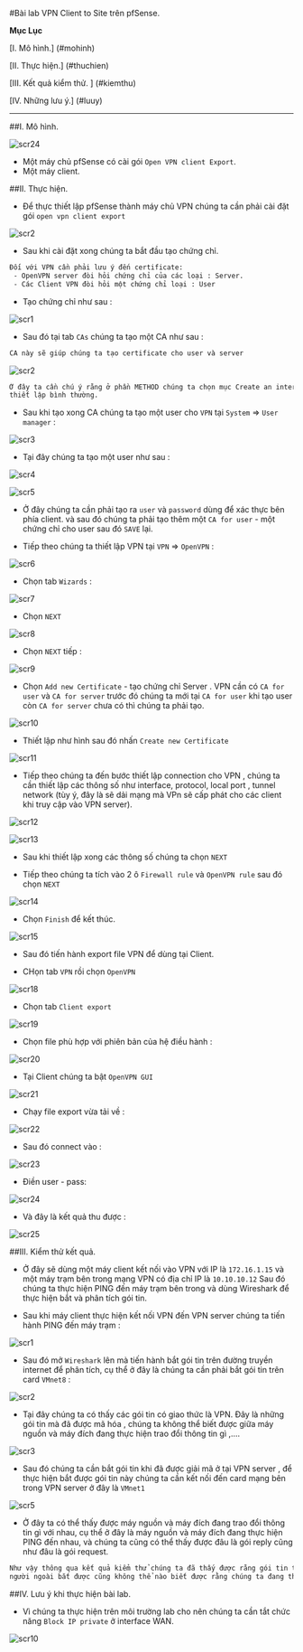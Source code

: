 #Bài lab VPN Client to Site trên pfSense.

**Mục Lục**

[I. Mô hình.] (#mohinh)

[II. Thực hiện.] (#thuchien)

[III. Kết quả kiểm thử. ] (#kiemthu)

[IV. Những lưu ý.] (#luuy)

****

<a name="mohinh"></a>
##I. Mô hình.

![scr24](http://i.imgur.com/SdS68jQ.png)

- Một máy chủ pfSense có cài gói `Open VPN client Export`.
- Một máy client.

<a name="thuchien"></a>
##II. Thực hiện.

- Để thực thiết lập pfSense thành máy chủ VPN chúng ta cần phải cài đặt gói `open vpn client export`

![scr2](http://i.imgur.com/VrBGzf6.png)

- Sau khi cài đặt xong chúng ta bắt đầu tạo chứng chỉ.

```sh
Đối với VPN cần phải lưu ý đến certificate:
 - OpenVPN server đòi hỏi chứng chỉ của các loại : Server.
 - Các Client VPN đòi hỏi một chứng chỉ loại : User
```

- Tạo chứng chỉ như sau :

![scr1](http://i.imgur.com/isnIs4W.png)

- Sau đó tại tab `CAs` chúng ta tạo một CA như sau :

```sh
CA này sẽ giúp chúng ta tạo certificate cho user và server
```

![scr2](http://i.imgur.com/UJ16BTx.png)

```sh
Ở đây ta cần chú ý rằng ở phần METHOD chúng ta chọn mục Create an internal Certificate Authority, các mục khác chúng ta 
thiết lập bình thường.
```

- Sau khi tạo xong CA chúng ta tạo một user cho `VPN` tại `System` => `User manager` :

![scr3](http://i.imgur.com/NpmQTHM.png)

- Tại đây chúng ta tạo một user như sau :

![scr4](http://i.imgur.com/T89oOUc.png)

![scr5](http://i.imgur.com/9rtht58.png)


- Ở đây chúng ta cần phải tạo ra `user` và `password` dùng để xác thực bên phía client. và sau đó chúng ta phải tạo thêm một
`CA for user` - một chứng chỉ cho user sau đó `SAVE` lại.

- Tiếp theo chúng ta thiết lập VPN tại `VPN` => `OpenVPN` :

![scr6](http://i.imgur.com/SLBNAjg.png)

- Chọn tab `Wizards` :

![scr7](http://i.imgur.com/G4El5xs.png)

- Chọn `NEXT`

![scr8](http://i.imgur.com/nIOrlHA.png)

- Chọn `NEXT` tiếp :

![scr9](http://i.imgur.com/8YERx5U.png)


- Chọn `Add new Certificate` - tạo chứng chỉ Server . VPN cần có `CA for user` và `CA for server` trước đó chúng ta
mới tại `CA for user` khi tạo user còn `CA for server` chưa có thì chúng ta phải tạo. 

![scr10](http://i.imgur.com/Jy8bWIg.png)

- Thiết lập như hình sau đó nhấn `Create new Certificate`

![scr11](http://i.imgur.com/BvRbYBX.png)

- Tiếp theo chúng ta đến bước thiết lập connection cho VPN , chúng ta cần thiết lập các thông số như interface, protocol,
local port , tunnel network (tùy ý, đây là sẽ dải mạng mà VPn sẽ cấp phát cho các client khi truy cập vào VPN server).

![scr12](http://i.imgur.com/bYtMwV7.png)

![scr13](http://i.imgur.com/ZsNN9vI.png)

- Sau khi thiết lập xong các thông số chúng ta chọn `NEXT`

- Tiếp theo chúng ta tích vào 2 ô `Firewall rule` và `OpenVPN rule` sau đó chọn `NEXT`

![scr14](http://i.imgur.com/bbG6hZv.png)

- Chọn `Finish` để kết thúc.

![scr15](http://i.imgur.com/MfbglVe.png)

- Sau đó tiến hành export file VPN để dùng tại Client. 

- CHọn tab `VPN` rồi chọn `OpenVPN`

![scr18](http://i.imgur.com/cV4ealY.png)

- Chọn tab `Client export`

![scr19](http://i.imgur.com/XyvUoDJ.png)

- Chọn file phù hợp với phiên bản của hệ điều hành :

![scr20](http://i.imgur.com/bqK1XcS.png)

- Tại Client chúng ta bật `OpenVPN GUI`

![scr21](http://i.imgur.com/B5XiJqc.png)

- Chạy file export vừa tải về :

![scr22](http://i.imgur.com/EhGON3E.png)

- Sau đó connect vào :

![scr23](http://i.imgur.com/pz6lKjz.png)

- Điền user - pass:

![scr24](http://i.imgur.com/TDc8eEq.png)

- Và đây là kết quả thu được :

![scr25](http://i.imgur.com/mcJwFgU.png)

<a name="kiemthu"></a>
##III. Kiểm thử kết quả.

- Ở đây sẽ dùng một máy client kết nối vào VPN với IP là `172.16.1.15` và một máy trạm bên trong mạng VPN có địa chỉ IP là 
`10.10.10.12` Sau đó chúng ta thực hiện PING đến máy trạm bên trong và dùng  Wireshark để thực hiện bắt và phân tích gói tin.

- Sau khi máy client thực hiện kết nối VPN đến VPN server chúng ta tiến hành PING đến máy trạm :

![scr1](http://i.imgur.com/k1PB3id.png)

- Sau đó mở `Wireshark` lên mà tiến hành bắt gói tin trên đường truyền internet để phân tích, cụ thể ở đây là chúng ta cần phải 
bắt gói tin trên card `VMnet8` :

![scr2](http://i.imgur.com/T2LwDKE.png)

- Tại đây chúng ta có thấy các gói tin có giao thức là VPN. Đây là những gói tin mà đã được mã hóa , chúng ta không thể biết được 
giữa máy nguồn và máy đích đang thực hiện trao đổi thông tin gì ,....

![scr3](http://i.imgur.com/oR1m3MD.png)

- Sau đó chúng ta cần bắt gói tin khi đã được giải mã ở tại VPN server , để thực hiện bắt được gói tin này chúng ta cần kết nối 
đến card mạng bên trong VPN server ở đây là `VMnet1`

![scr5](http://i.imgur.com/60mx7Rv.png)

- Ở đây ta có thể thấy được máy nguồn và máy đích đang trao đổi thông tin gì với nhau, cụ thể ở đây là máy nguồn và máy đích
đang thực hiện PING đến nhau, và chúng ta cũng có thể thấy được đâu là gói reply cũng như đâu là gói request.

```sh
Như vậy thông qua kết quả kiểm thử chúng ta đã thấy được rằng gói tin trên đường truyền internet của VPN sẽ được mã hóa và 
người ngoài bắt được cũng không thể nào biết được rằng chúng ta đang thực hiện gì trên đường hầm ảo đó.
```
<a name="luuy"></a>
##IV. Lưu ý khi thực hiện bài lab.

- Vì chúng ta thực hiện trên môi trường lab cho nên chúng ta cần tắt chức năng `Block IP private` ở interface WAN.

![scr10](http://i.imgur.com/SOtlCbh.png)